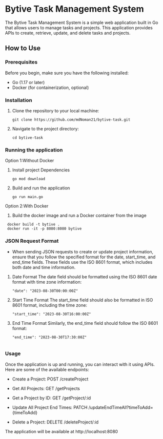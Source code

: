 # Bytive Task Management System

The Bytive Task Management System is a simple web application built in Go that allows users to manage tasks and projects. This application provides APIs to create, retrieve, update, and delete tasks and projects.

## How to Use

### Prerequisites

Before you begin, make sure you have the following installed:

- Go (1.17 or later)
- Docker (for containerization, optional)

### Installation

1. Clone the repository to your local machine:

   ```
   git clone https://github.com/mdNoman21/bytive-task.git
   ```

2. Navigate to the project directory: 
   ```
   cd bytive-task
   ```

   
### Running the application 

Option 1:Without Docker 

1. Install project Dependencies
   ```
   go mod download
   ```

2. Build and run the application
   ```
   go run main.go
    ```



Option 2:With Docker
1.  Build the docker image and run a Docker container from the image
   ```
    docker build -t bytive . 
    docker run -it -p 8080:8080 bytive
   ```



### JSON Request Format
- When sending JSON requests to create or update project information, ensure that you follow the specified format for the date, start_time, and end_time fields. These fields use the ISO 8601 format, which includes both date and time information.

1. Date Format
The date field should be formatted using the ISO 8601 date format with time zone information:
      ```
      "date": "2023-08-30T00:00:00Z"
      ```

2. Start Time Format
The start_time field should also be formatted in ISO 8601 format, including the time zone:
      ```
      "start_time": "2023-08-30T16:00:00Z"
      ```

3. End Time Format
Similarly, the end_time field should follow the ISO 8601 format:

      ```
      "end_time": "2023-08-30T17:30:00Z" 
       

### Usage
Once the application is up and running, you can interact with it using APIs. Here are some of the available endpoints:

- Create a Project: POST /createProject

- Get All Projects: GET /getProjects

- Get a Project by ID: GET /getProject/:id

- Update All Project End Times: PATCH /updateEndTimeAll?timeToAdd={timeToAdd}

- Delete a Project: DELETE /deleteProject/:id


The application will be available at http://localhost:8080
